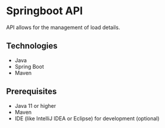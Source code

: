 # Springboot API

API allows for the management of load details.

## Technologies
- Java
- Spring Boot
- Maven
## Prerequisites
- Java 11 or higher
- Maven
- IDE (like IntelliJ IDEA or Eclipse) for development (optional)
